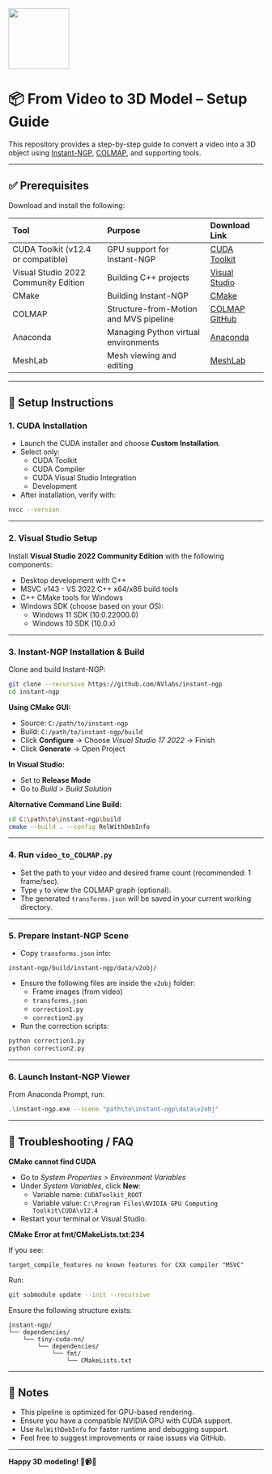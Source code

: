 <img src="https://r2cdn.perplexity.ai/pplx-full-logo-primary-dark%402x.png" class="logo" width="120"/>

# 📦 From Video to 3D Model – Setup Guide

This repository provides a step-by-step guide to convert a video into a 3D object using [Instant-NGP](https://github.com/NVlabs/instant-ngp), [COLMAP](https://colmap.github.io/), and supporting tools.

---

## ✅ Prerequisites

Download and install the following:


| Tool | Purpose | Download Link |
| :-- | :-- | :-- |
| CUDA Toolkit (v12.4 or compatible) | GPU support for Instant-NGP | [CUDA Toolkit](https://developer.nvidia.com/cuda-toolkit) |
| Visual Studio 2022 Community Edition | Building C++ projects | [Visual Studio](https://visualstudio.microsoft.com/vs/community/) |
| CMake | Building Instant-NGP | [CMake](https://cmake.org/download/) |
| COLMAP | Structure-from-Motion and MVS pipeline | [COLMAP GitHub](https://github.com/colmap/colmap) |
| Anaconda | Managing Python virtual environments | [Anaconda](https://www.anaconda.com/products/distribution) |
| MeshLab | Mesh viewing and editing | [MeshLab](https://www.meshlab.net/) |


---

## 🔧 Setup Instructions

### 1. CUDA Installation

- Launch the CUDA installer and choose **Custom Installation**.
- Select only:
    - CUDA Toolkit
    - CUDA Compiler
    - CUDA Visual Studio Integration
    - Development
- After installation, verify with:

```bash
nvcc --version
```


---

### 2. Visual Studio Setup

Install **Visual Studio 2022 Community Edition** with the following components:

- Desktop development with C++
- MSVC v143 - VS 2022 C++ x64/x86 build tools
- C++ CMake tools for Windows
- Windows SDK (choose based on your OS):
    - Windows 11 SDK (10.0.22000.0)
    - Windows 10 SDK (10.0.x)

---

### 3. Instant-NGP Installation \& Build

Clone and build Instant-NGP:

```bash
git clone --recursive https://github.com/NVlabs/instant-ngp
cd instant-ngp
```

**Using CMake GUI:**

- Source: `C:/path/to/instant-ngp`
- Build: `C:/path/to/instant-ngp/build`
- Click **Configure** → Choose *Visual Studio 17 2022* → Finish
- Click **Generate** → Open Project

**In Visual Studio:**

- Set to **Release Mode**
- Go to *Build > Build Solution*

**Alternative Command Line Build:**

```bash
cd C:\path\to\instant-ngp\build
cmake --build . --config RelWithDebInfo
```


---

### 4. Run `video_to_COLMAP.py`

- Set the path to your video and desired frame count (recommended: 1 frame/sec).
- Type `y` to view the COLMAP graph (optional).
- The generated `transforms.json` will be saved in your current working directory.

---

### 5. Prepare Instant-NGP Scene

- Copy `transforms.json` into:

```
instant-ngp/build/instant-ngp/data/v2obj/
```

- Ensure the following files are inside the `v2obj` folder:
    - Frame images (from video)
    - `transforms.json`
    - `correction1.py`
    - `correction2.py`
- Run the correction scripts:

```bash
python correction1.py
python correction2.py
```


---

### 6. Launch Instant-NGP Viewer

From Anaconda Prompt, run:

```bash
.\instant-ngp.exe --scene "path\to\instant-ngp\data\v2obj"
```


---

## 🧩 Troubleshooting / FAQ

**CMake cannot find CUDA**

- Go to *System Properties > Environment Variables*
- Under *System Variables*, click **New**:
    - Variable name: `CUDAToolkit_ROOT`
    - Variable value: `C:\Program Files\NVIDIA GPU Computing Toolkit\CUDA\v12.4`
- Restart your terminal or Visual Studio.

**CMake Error at fmt/CMakeLists.txt:234**

If you see:

```
target_compile_features no known features for CXX compiler "MSVC"
```

Run:

```bash
git submodule update --init --recursive
```

Ensure the following structure exists:

```
instant-ngp/
└── dependencies/
    └── tiny-cuda-nn/
        └── dependencies/
            └── fmt/
                └── CMakeLists.txt
```


---

## 🧠 Notes

- This pipeline is optimized for GPU-based rendering.
- Ensure you have a compatible NVIDIA GPU with CUDA support.
- Use `RelWithDebInfo` for faster runtime and debugging support.
- Feel free to suggest improvements or raise issues via GitHub.

---

**Happy 3D modeling! 🧊📹🧠**

